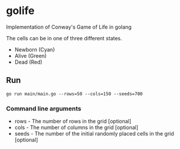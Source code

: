 # golife
Implementation of Conway's Game of Life in golang

The cells can be in one of three different states.
* Newborn (Cyan)
* Alive (Green)
* Dead (Red)

## Run
```shell
go run main/main.go --rows=50 --cols=150 --seeds=700
```
### Command line arguments
* rows - The number of rows in the grid [optional]
* cols - The number of columns in the grid [optional]
* seeds - The number of the initial randomly placed cells in the grid [optional]
